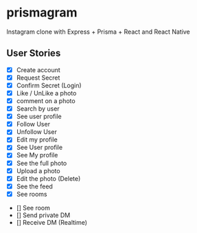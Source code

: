 # prismagram

Instagram clone with Express + Prisma + React and React Native

## User Stories

- [x] Create account
- [x] Request Secret
- [x] Confirm Secret (Login)
- [x] Like / UnLike a photo
- [x] comment on a photo
- [x] Search by user
- [x] See user profile
- [x] Follow User
- [x] Unfollow User
- [x] Edit my profile
- [x] See User profile
- [x] See My profile
- [x] See the full photo
- [x] Upload a photo
- [x] Edit the photo (Delete)
- [x] See the feed
- [x] See rooms
- [] See room
- [] Send private DM
- [] Receive DM (Realtime)

